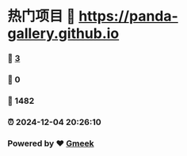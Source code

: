 # 热门项目 :link: https://panda-gallery.github.io 
### :page_facing_up: [3](https://panda-gallery.github.io/tag.html) 
### :speech_balloon: 0 
### :hibiscus: 1482 
### :alarm_clock: 2024-12-04 20:26:10 
### Powered by :heart: [Gmeek](https://github.com/Meekdai/Gmeek)
